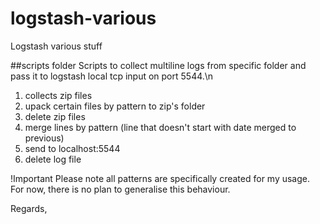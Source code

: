 # logstash-various
Logstash various stuff

##scripts folder
Scripts to collect multiline logs from specific folder and pass it to logstash local tcp input on port 5544.\n
1. collects zip files
2. upack certain files by pattern to zip's folder
3. delete zip files
4. merge lines by pattern (line that doesn't start with date merged to previous)
5. send to localhost:5544
6. delete log file


!Important
Please note all patterns are specifically created for my usage. For now, there is no plan to generalise this behaviour.



Regards,
